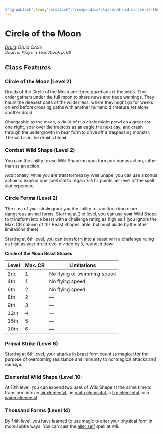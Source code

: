```yaml
---
{"dg-publish":true,"permalink":"/compendium/classes/druid-circle-of-the-moon/","tags":["compendium/src/5e/phb","subclass/druid/moon"]}
---
```


# Circle of the Moon
*[Druid](druid.md): Druid Circle*  
*Source: Player's Handbook p. 69*  


## Class Features

### Circle of the Moon (Level 2)

Druids of the Circle of the Moon are fierce guardians of the wilds. Their order gathers under the full moon to share news and trade warnings. They haunt the deepest parts of the wilderness, where they might go for weeks on end before crossing paths with another humanoid creature, let alone another druid.

Changeable as the moon, a druid of this circle might prowl as a great cat one night, soar over the treetops as an eagle the next day, and crash through the undergrowth in bear form to drive off a trespassing monster. The wild is in the druid's blood.

### Combat Wild Shape (Level 2)

You gain the ability to use Wild Shape on your turn as a bonus action, rather than as an action.

Additionally, while you are transformed by Wild Shape, you can use a bonus action to expend one spell slot to regain `1d8` hit points per level of the spell slot expended.

### Circle Forms (Level 2)

The rites of your circle grant you the ability to transform into more dangerous animal forms. Starting at 2nd level, you can use your Wild Shape to transform into a beast with a challenge rating as high as 1 (you ignore the Max. CR column of the Beast Shapes table, but must abide by the other limitations there).

Starting at 6th level, you can transform into a beast with a challenge rating as high as your druid level divided by 3, rounded down.

**Circle of the Moon Beast Shapes**

| Level | Max. CR | Limitations |
|-------|---------|-------------|
| 2nd | 1 | No flying or swimming speed |
| 4th | 1 | No flying speed |
| 6th | 2 | No flying speed |
| 8th | 2 | — |
| 9th | 3 | — |
| 12th | 4 | — |
| 15th | 5 | — |
| 18th | 6 | — |{ #circle-of-the-moon-beast-shapes}


### Primal Strike (Level 6)

Starting at 6th level, your attacks in beast form count as magical for the purpose of overcoming resistance and immunity to nonmagical attacks and damage.

### Elemental Wild Shape (Level 10)

At 10th level, you can expend two uses of Wild Shape at the same time to transform into an [air elemental](compendium/bestiary/elemental/air-elemental.md), an [earth elemental](compendium/bestiary/elemental/earth-elemental.md), a [fire elemental](compendium/bestiary/elemental/fire-elemental.md), or a [water elemental](compendium/bestiary/elemental/water-elemental.md).

### Thousand Forms (Level 14)

By 14th level, you have learned to use magic to alter your physical form in more subtle ways. You can cast the [alter self](compendium/spells/alter-self.md) spell at will.